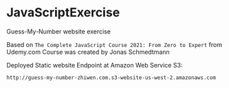 # JavaScriptExercise
Guess-My-Number website exercise 

Based on `The Complete JavaScript Course 2021: From Zero to Expert` from Udemy.com
Course was created by Jonas Schmedtmann

Deployed Static website Endpoint at Amazon Web Service S3:

`http://guess-my-number-zhiwen.com.s3-website-us-west-2.amazonaws.com`
